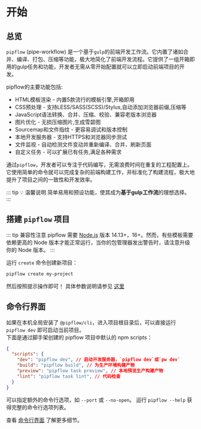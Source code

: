 # 开始

## 总览


`pipflow` (pipe-workflow) 是一个基于`gulp`的前端开发工作流。它内置了诸如合并、编译、打包、压缩等功能，极大地简化了前端开发流程。它提供了一组开箱即用的gulp任务和功能，开发者无需从零开始配置就可以立即启动前端项目的开发。

pipflow的主要功能包括:

- HTML模板渲染 - 内置5款流行的模板引擎,开箱即用
- CSS预处理 - 支持LESS/SASS(SCSS)/Stylus,自动添加浏览器前缀,压缩等
- JavaScript语法转换、合并、压缩、校验、兼容老版本浏览器
- 图片优化 - 无损压缩图片,生成雪碧图
- Sourcemap和文件指纹 - 更容易调试和版本控制
- 本地开发服务器 - 支持HTTPS和浏览器同步测试
- 文件监视 - 自动检测文件变动并重新编译、合并、刷新页面
- 自定义任务 - 可以扩展已有任务,满足各种需求

通过`pipflow`，开发者可以专注于代码编写，无需浪费时间在重复的工程配置上。它使用简单的命令就可以完成复杂的前端构建工作，并标准化了构建流程，极大地提升了项目之间的一致性和开发效率。


::: tip 💡 温馨说明
简单易用和预设功能，使其成为**基于gulp工作流**的理想选择。
:::


## 搭建 `pipflow` 项目

::: tip 兼容性注意
pipflow 需要 [Node.js](https://nodejs.org/en/) 版本 14.13+，16+。然而，有些模板需要依赖更高的 Node 版本才能正常运行，当你的包管理器发出警告时，请注意升级你的 Node 版本。
:::

运行 `create` 命令创建新项目：
```bash
pipflow create my-project
```

然后按照提示操作即可！ 具体参数说明请参见 [这里](./cli.md#cli-create)


## 命令行界面

如果在本机全局安装了 `@pipflow/cli`，进入项目根目录后，可以直接运行 `pipflow dev` 即可启动当前项目。  
下面是通过脚手架创建的 pipflow 项目中默认的 npm scripts：

```json
{
  "scripts": {
    "dev": "pipflow dev", // 启动开发服务器，`pipflow dev`或`pw dev`
    "build": "pipflow build", // 为生产环境构建产物
    "preview": "pipflow task preview", // 本地预览生产构建产物
    "lint": "pipflow task lint", // 代码检查
  }
}
```

可以指定额外的命令行选项，如 `--port` 或 `--no-open`。 运行 `pipflow --help` 获得完整的命令行选项列表。

查看 [命令行界面](./cli.md) 了解更多细节。
